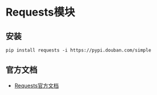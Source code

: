 # Requests模块

## 安装

~~~ shell
pip install requests -i https://pypi.douban.com/simple
~~~



## 官方文档

+ [Requests官方文档](https://requests.readthedocs.io/projects/cn/zh-cn/latest/)

